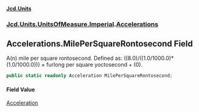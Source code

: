 #### [Jcd.Units](index.md 'index')
### [Jcd.Units.UnitsOfMeasure.Imperial](Jcd.Units.UnitsOfMeasure.Imperial.md 'Jcd.Units.UnitsOfMeasure.Imperial').[Accelerations](Accelerations.md 'Jcd.Units.UnitsOfMeasure.Imperial.Accelerations')

## Accelerations.MilePerSquareRontosecond Field

A(n) mile per square rontosecond. Defined as: ((8.0)/((1.0/1000.0)*(1.0/1000.0))) × furlong per square yoctosecond + (0).

```csharp
public static readonly Acceleration MilePerSquareRontosecond;
```

#### Field Value
[Acceleration](Acceleration.md 'Jcd.Units.UnitTypes.Acceleration')